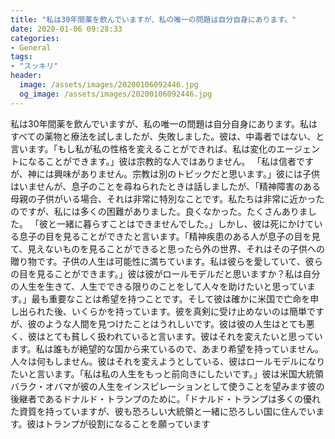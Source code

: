 ```yaml
---
title: "私は30年間薬を飲んでいますが、私の唯一の問題は自分自身にあります。"
date: 2020-01-06 09:28:33
categories:
- General
tags:
- "スッキリ"
header:
  image: /assets/images/20200106092446.jpg
  og_image: /assets/images/20200106092446.jpg
---
```


私は30年間薬を飲んでいますが、私の唯一の問題は自分自身にあります。私はすべての薬物と療法を試しましたが、失敗しました。彼は、中毒者ではない、と言います。「もし私が私の性格を変えることができれば、私は変化のエージェントになることができます。」彼は宗教的な人ではありません。 「私は信者ですが、神には興味がありません。宗教は別のトピックだと思います。」彼には子供はいませんが、息子のことを尋ねられたときは話しましたが、「精神障害のある母親の子供がいる場合、それは非常に特別なことです。私たちは非常に近かったのですが、私には多くの困難がありました。良くなかった。たくさんありました。 「彼と一緒に暮らすことはできませんでした。」しかし、彼は死にかけている息子の目を見ることができたと言います。「精神疾患のある人が息子の目を見て、見えないものを見ることができると思ったら外の世界、それはその子供への贈り物です。子供の人生は可能性に満ちています。私は彼らを愛していて、彼らの目を見ることができます。」彼は彼がロールモデルだと思いますか？私は自分の人生を生きて、人生でできる限りのことをして人々を助けたいと思っています。」最も重要なことは希望を持つことです。そして彼は確かに米国で亡命を申し出られた後、いくらかを持っています。彼を真剣に受け止めないのは簡単ですが、彼のような人間を見つけたことはうれしいです。彼は彼の人生はとても悪く、彼はとても貧しく扱われていると言います。彼はそれを変えたいと思っています。私は誰もが絶望的な国から来ているので、あまり希望を持っていません。人々は何もしません。彼はそれを変えようとしている、彼はロールモデルになりたいと言います。「私は私の人生をもっと前向きにしたいです。」彼は米国大統領バラク・オバマが彼の人生をインスピレーションとして使うことを望みます彼の後継者であるドナルド・トランプのために。「ドナルド・トランプは多くの優れた資質を持っていますが、彼も恐ろしい大統領と一緒に恐ろしい国に住んでいます。彼はトランプが役割になることを願っています
